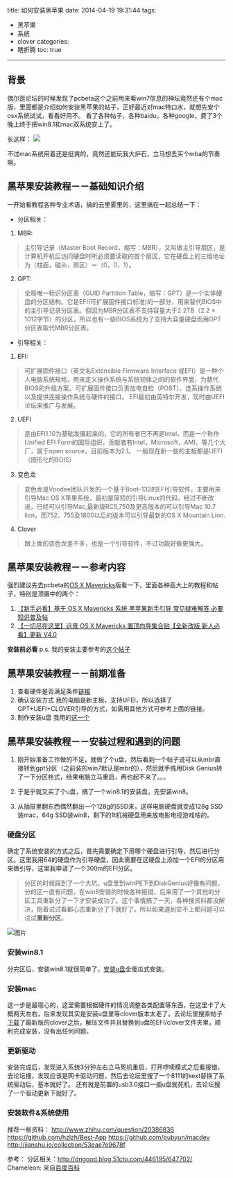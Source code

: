 title: 如何安装黑苹果
date: 2014-04-19 19:31:44
tags: 
- 黑苹果 
- 系统
- clover
categories: 
- 瞎折腾
toc: true
 
---


## 背景
偶尔逛论坛的时候发现了pcbeta这个之前用来看win7信息的神坛竟然还有个mac版，里面都是介绍如何安装黑苹果的帖子，正好最近对mac特口水，就想先安个osx系统试试，看看好用不。
看了各种帖子，各种baidu，各种google，费了3个晚上终于把win8.1和mac双系统安上了。
<!-- more -->

长这样：
![](/images/14e06ad3f2c166c2733f49b377f45c9a6873effb.jpg)

不过mac系统用着还是挺爽的，竟然还能玩我大炉石，立马想去买个mba的节奏啊。

## 黑苹果安装教程－－基础知识介绍
一开始看教程各种专业术语，搞的云里雾里的，这里搞在一起总结一下：

* 分区相关：
1. MBR:
>主引导记录（Master Boot Record，缩写：MBR），又叫做主引导扇区，是计算机开机后访问硬盘时所必须要读取的首个扇区，它在硬盘上的三维地址为（柱面，磁头，扇区）＝（0，0，1）。

2. GPT:
> 全局唯一标识分区表（GUID Partition Table，缩写：GPT）是一个实体硬盘的分区结构。它是EFI(可扩展固件接口标准)的一部分，用来替代BIOS中的主引导记录分区表。但因为MBR分区表不支持容量大于2.2TB（2.2 × 1012字节）的分区，所以也有一些BIOS系统为了支持大容量硬盘而用GPT分区表取代MBR分区表。

* 引导相关：
1. EFI:
> 可扩展固件接口（英文名Extensible Firmware Interface 或EFI）是一种个人电脑系统规格，用来定义操作系统与系统韧体之间的软件界面，为替代BIOS的升级方案。可扩展固件接口负责加电自检（POST）、连系操作系统以及提供连接操作系统与硬件的接口。
EFI最初由英特尔开发，现时由UEFI论坛来推广与发展。

2. UEFI
> 是由EFI1.10为基础发展起来的，它的所有者已不再是Intel，而是一个称作Unified EFI Form的国际组织，贡献者有Intel，Microsoft，AMI，等几个大厂，属于open source，目前版本为2.1。
一般现在新一些的主板都是UEFI（图形化的BOIS）

3. 变色龙
> 变色龙是Voodee团队开发的一个基于Boot-132的EFI引导软件，主要用来引导Mac OS X苹果系统，最初是简短的引导Linux的代码，经过不断改进，已经可以引导Mac,最新版RC5,750及更高版本的可以引导Mac 10.7 lion，而752、755及1800以后的版本可以引导最新的OS X Mountain Lion.

4. Clover
> 跟上面的变色龙差不多，也是一个引导软件，不过功能好像更强大。


## 黑苹果安装教程－－参考内容
强烈建议先去pcbeta的[OS X Mavericks](http://bbs.pcbeta.com/forum.php?mod=forumdisplay&fid=536&page=1)版看一下，里面各种高大上的教程和帖子，特别是顶置中的两个：
1. [【新手必看】基于 OS X Mavericks 系统 黑苹果新手引导 常见疑难解答 必要知识普及帖](http://bbs.pcbeta.com/viewthread-1494831-1-1.html)
2. [【一切尽在这里】远景 OS X Mavericks 置顶向导集合贴【全新改版 新人必看】更新 V4.0](http://bbs.pcbeta.com/viewthread-1470582-1-1.html)

**安装前必看**
p.s. 我的安装主要参考的[这个帖子](http://bbs.pcbeta.com/viewthread-1443155-1-1.html)


## 黑苹果安装教程－－前期准备
1. 查看硬件是否满足条件[链接](http://bbs.pcbeta.com/viewthread-1494831-1-1.html)
1. 确认安装方式
我的电脑是新主板，支持UFEI，所以选择了GPT+UEFI+CLOVER引导的方式，如需用其他方式可参考上面的链接。
1. 制作安装u盘
我用的[这一个](http://bbs.pcbeta.com/viewthread-1483106-1-1.html)


## 黑苹果安装教程－－安装过程和遇到的问题
1. 刚开始准备工作做的不足，就做了个u盘，然后看到一个帖子说可以从mbr直接转到gpt分区（之前装的win7默认是mbr的），然后就手贱用Disk Genius转了一下分区格式，结果电脑立马重启，再也起不来了。。。

2. 于是乎就又买了个u盘，搞了一个win8.1的安装盘，先安装win8。

3. 从抽屉里翻东西偶然翻出一个128g的SSD来，这样电脑硬盘就变成128g SSD装mac，64g SSD装win8，剩下的1t机械硬盘用来放电影电视游戏啥的。

### 硬盘分区
确定了系统安装的方式之后，首先需要确定下用哪个硬盘进行引导，然后进行分区。这里我用64的硬盘作为引导硬盘，因此需要在这硬盘上添加一个EFI的分区用来做引导，这里我申请了一个300m的EFI分区。
> 分区的时候踩到了一个大坑，u盘里到winPE下到DiskGenius好像有问题，分的区一直有问题，在win8安装的时候各种报错，后来用了一个其他的分区工具重新分了一下才安装成功了。这个事情搞了一天，各种搜资料都没解决，抱着试试看都心态重新分了下就好了。所以如果遇到安不上都问题可以试试**重新分区**。

![图片](/images/123.png)

### 安装win8.1
分完区后，安装win8.1就很简单了，[安装u盘](http://bbs.pcbeta.com/viewthread-1448054-1-1.html)全傻瓜式安装。

### 安装mac
这一步是最噁心的，这里需要根据硬件的情况调整各类配置等东西，在这里卡了大概两天左右，后来发现其实是安装u盘里等clover版本太老了。去论坛里搜索帖子[下载](http://sourceforge.net/projects/cloverefiboot/files/)了最新版的clover之后，解压文件并且替换到u盘的EFI/clover文件夹里，顺利完成安装，没有出任何问题。

### 更新驱动
安装完成后，发现进入系统3分钟左右立马死机重启，打开啰嗦模式之后看报错，去论坛搜，发现应该是网卡驱动问题，然后去论坛里搜了一个8111的kext替换了系统驱动后，基本就好了。
还有就是前置的usb3.0接口一插u盘就死机，去论坛搜了一个驱动更新下就好了。

### 安装软件&系统使用
推荐一些资料：
http://www.zhihu.com/question/20386836
https://github.com/hzlzh/Best-App
https://github.com/pubyun/macdev
http://jianshu.io/collection/53eae7e9678f
   
参考：
分区相关：http://dngood.blog.51cto.com/446195/647702/
Chameleon: 来自[百度百科](http://baike.baidu.com/link?url=fn5cGEapxoUig5NHpMe_GlfdT_oeWIvm13lua4qRHFSUKX2oNGum8sJO2h68Grx8pd5UPttFnP20SRFa5c14Fq)
